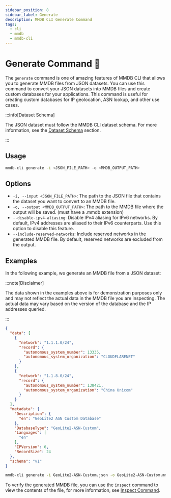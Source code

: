 ```yaml
---
sidebar_position: 8
sidebar_label: Generate
description: MMDB CLI Generate Command
tags:
  - cli
  - mmdb
  - mmdb-cli
---
```


# Generate Command 🧬

The `generate` command is one of amazing features of MMDB CLI that allows you to generate MMDB files from JSON datasets. You can use this command to convert your JSON datasets into MMDB files and create custom databases for your applications. This command is useful for creating custom databases for IP geolocation, ASN lookup, and other use cases.

:::info[Dataset Schema]

The JSON dataset must follow the MMDB CLI dataset schema. For more information, see the [Dataset Schema](./dataset-schema) section.

:::

## Usage

```bash
mmdb-cli generate -i <JSON_FILE_PATH> -o <MMDB_OUTPUT_PATH>
```

## Options

- `-i, --input <JSON_FILE_PATH>`: The path to the JSON file that contains the dataset you want to convert to an MMDB file.
- `-o, --output <MMDB_OUTPUT_PATH>`: The path to the MMDB file where the output will be saved. (must have a .mmdb extension)
- `--disable-ipv4-aliasing`: Disable IPv4 aliasing for IPv6 networks. By default, IPv4 addresses are aliased to their IPv6 counterparts. Use this option to disable this feature.
- `--include-reserved-networks`: Include reserved networks in the generated MMDB file. By default, reserved networks are excluded from the output.

## Examples

In the following example, we generate an MMDB file from a JSON dataset:

:::note[Disclaimer]

The data shown in the examples above is for demonstration purposes only and may not reflect the actual data in the MMDB file you are inspecting. The actual data may vary based on the version of the database and the IP addresses queried.

:::

```json
{
  "data": [
    {
      "network": "1.1.1.0/24",
      "record": {
        "autonomous_system_number": 13335,
        "autonomous_system_organization": "CLOUDFLARENET"
      }
    },
    {
      "network": "1.1.8.0/24",
      "record": {
        "autonomous_system_number": 138421,
        "autonomous_system_organization": "China Unicom"
      }
    }
  ],
  "metadata": {
    "Description": {
      "en": "GeoLite2 ASN Custom Database"
    },
    "DatabaseType": "GeoLite2-ASN-Custom",
    "Languages": [
      "en"
    ],
    "IPVersion": 6,
    "RecordSize": 24
  },
  "schema": "v1"
}
```

```bash
mmdb-cli generate -i GeoLite2-ASN-Custom.json -o GeoLite2-ASN-Custom.mmdb
```

To verify the generated MMDB file, you can use the `inspect` command to view the contents of the file, for more information, see [Inspect Command](./inspect-cmd).

